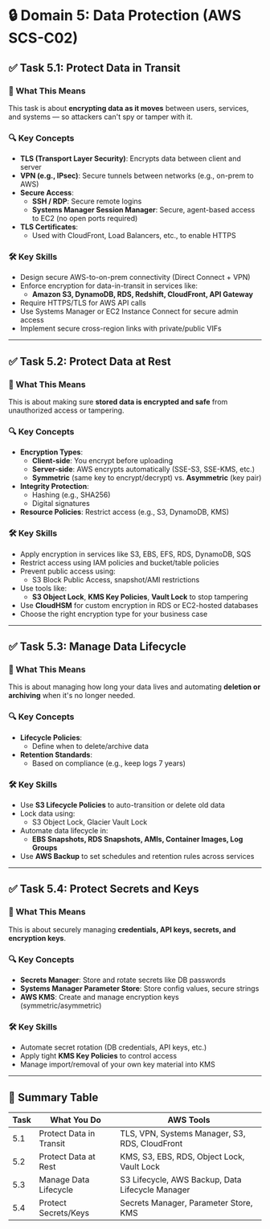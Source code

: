 # 🔒 Domain 5: Data Protection (AWS SCS-C02)

## ✅ Task 5.1: Protect Data in Transit

### 🧠 What This Means
This task is about **encrypting data as it moves** between users, services, and systems — so attackers can't spy or tamper with it.

### 🔍 Key Concepts
- **TLS (Transport Layer Security)**: Encrypts data between client and server
- **VPN (e.g., IPsec)**: Secure tunnels between networks (e.g., on-prem to AWS)
- **Secure Access**:
  - **SSH / RDP**: Secure remote logins
  - **Systems Manager Session Manager**: Secure, agent-based access to EC2 (no open ports required)
- **TLS Certificates**:
  - Used with CloudFront, Load Balancers, etc., to enable HTTPS

### 🛠️ Key Skills
- Design secure AWS-to-on-prem connectivity (Direct Connect + VPN)
- Enforce encryption for data-in-transit in services like:
  - **Amazon S3, DynamoDB, RDS, Redshift, CloudFront, API Gateway**
- Require HTTPS/TLS for AWS API calls
- Use Systems Manager or EC2 Instance Connect for secure admin access
- Implement secure cross-region links with private/public VIFs

---

## ✅ Task 5.2: Protect Data at Rest

### 🧠 What This Means
This is about making sure **stored data is encrypted and safe** from unauthorized access or tampering.

### 🔍 Key Concepts
- **Encryption Types**:
  - **Client-side**: You encrypt before uploading
  - **Server-side**: AWS encrypts automatically (SSE-S3, SSE-KMS, etc.)
  - **Symmetric** (same key to encrypt/decrypt) vs. **Asymmetric** (key pair)
- **Integrity Protection**:
  - Hashing (e.g., SHA256)
  - Digital signatures
- **Resource Policies**: Restrict access (e.g., S3, DynamoDB, KMS)

### 🛠️ Key Skills
- Apply encryption in services like S3, EBS, EFS, RDS, DynamoDB, SQS
- Restrict access using IAM policies and bucket/table policies
- Prevent public access using:
  - S3 Block Public Access, snapshot/AMI restrictions
- Use tools like:
  - **S3 Object Lock**, **KMS Key Policies**, **Vault Lock** to stop tampering
- Use **CloudHSM** for custom encryption in RDS or EC2-hosted databases
- Choose the right encryption type for your business case

---

## ✅ Task 5.3: Manage Data Lifecycle

### 🧠 What This Means
This is about managing how long your data lives and automating **deletion or archiving** when it's no longer needed.

### 🔍 Key Concepts
- **Lifecycle Policies**:
  - Define when to delete/archive data
- **Retention Standards**:
  - Based on compliance (e.g., keep logs 7 years)

### 🛠️ Key Skills
- Use **S3 Lifecycle Policies** to auto-transition or delete old data
- Lock data using:
  - S3 Object Lock, Glacier Vault Lock
- Automate data lifecycle in:
  - **EBS Snapshots, RDS Snapshots, AMIs, Container Images, Log Groups**
- Use **AWS Backup** to set schedules and retention rules across services

---

## ✅ Task 5.4: Protect Secrets and Keys

### 🧠 What This Means
This is about securely managing **credentials, API keys, secrets, and encryption keys**.

### 🔍 Key Concepts
- **Secrets Manager**: Store and rotate secrets like DB passwords
- **Systems Manager Parameter Store**: Store config values, secure strings
- **AWS KMS**: Create and manage encryption keys (symmetric/asymmetric)

### 🛠️ Key Skills
- Automate secret rotation (DB credentials, API keys, etc.)
- Apply tight **KMS Key Policies** to control access
- Manage import/removal of your own key material into KMS

---

## 📌 Summary Table

| Task | What You Do | AWS Tools |
|------|-------------|------------|
| 5.1 | Protect Data in Transit | TLS, VPN, Systems Manager, S3, RDS, CloudFront |
| 5.2 | Protect Data at Rest | KMS, S3, EBS, RDS, Object Lock, Vault Lock |
| 5.3 | Manage Data Lifecycle | S3 Lifecycle, AWS Backup, Data Lifecycle Manager |
| 5.4 | Protect Secrets/Keys | Secrets Manager, Parameter Store, KMS |

